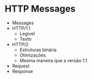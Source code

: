 # HTTP Messages

* Messages
* HTTP/1.1
    * Legível
    * Texto
* HTTP/2
    * Estruturas binária
    * Otimizações
    * Mesma maneira que a versão 1.1
* Request
* Response